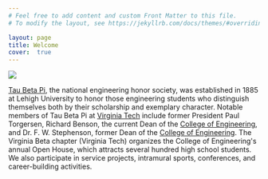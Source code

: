 ```yaml
---
# Feel free to add content and custom Front Matter to this file.
# To modify the layout, see https://jekyllrb.com/docs/themes/#overriding-theme-defaults

layout: page
title: Welcome
cover:  true
---
```


<img style="position:center" src="{{ site.baseurl }}/assets/img/hokieBent.gif">

[Tau Beta Pi](http://www.tbp.org/), the national engineering honor society, was established in 1885 at Lehigh University to honor those engineering students who distinguish themselves both by their scholarship and exemplary character. Notable members of Tau Beta Pi at [Virginia Tech](http://www.vt.edu/) include former President Paul Torgersen, Richard Benson, the current Dean of the [College of Engineering](http://www.eng.vt.edu/), and Dr. F. W. Stephenson, former Dean of the [College of Engineering](http://www.eng.vt.edu/). The Virginia Beta chapter (Virginia Tech) organizes the College of Engineering's annual Open House, which attracts several hundred high school students. We also participate in service projects, intramural sports, conferences, and career-building activities.

